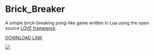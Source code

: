 # Brick_Breaker
A simple brick-breaking pong-like game written in Lua using the open source [LÖVE framework](https://love2d.org/).

[DOWNLOAD LINK](https://github.com/tannerdanger/Brick_Breaker/raw/master/BrickBreaker.zip)

![](https://i.gyazo.com/b62c51f3e1d98adc374227a83e64164f.png)
